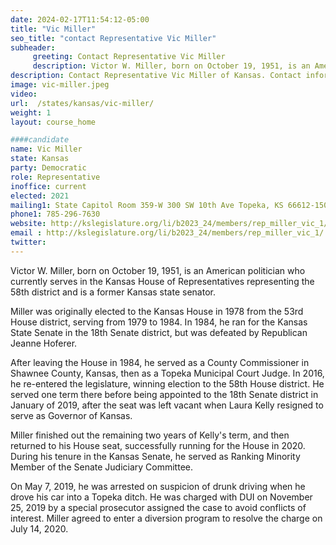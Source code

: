 ```yaml
---
date: 2024-02-17T11:54:12-05:00
title: "Vic Miller"
seo_title: "contact Representative Vic Miller"
subheader:
     greeting: Contact Representative Vic Miller
     description: Victor W. Miller, born on October 19, 1951, is an American politician who currently serves in the Kansas House of Representatives representing the 58th district and is a former Kansas state senator.
description: Contact Representative Vic Miller of Kansas. Contact information for Vic Miller includes email address, phone number, and mailing address.
image: vic-miller.jpeg
video:
url:  /states/kansas/vic-miller/
weight: 1
layout: course_home

####candidate
name: Vic Miller
state: Kansas
party: Democratic
role: Representative
inoffice: current
elected: 2021
mailing1: State Capitol Room 359-W 300 SW 10th Ave Topeka, KS 66612-1504
phone1: 785-296-7630
website: http://kslegislature.org/li/b2023_24/members/rep_miller_vic_1/
email : http://kslegislature.org/li/b2023_24/members/rep_miller_vic_1/
twitter:
---
```


Victor W. Miller, born on October 19, 1951, is an American politician who currently serves in the Kansas House of Representatives representing the 58th district and is a former Kansas state senator.

Miller was originally elected to the Kansas House in 1978 from the 53rd House district, serving from 1979 to 1984. In 1984, he ran for the Kansas State Senate in the 18th Senate district, but was defeated by Republican Jeanne Hoferer.

After leaving the House in 1984, he served as a County Commissioner in Shawnee County, Kansas, then as a Topeka Municipal Court Judge. In 2016, he re-entered the legislature, winning election to the 58th House district. He served one term there before being appointed to the 18th Senate district in January of 2019, after the seat was left vacant when Laura Kelly resigned to serve as Governor of Kansas.

Miller finished out the remaining two years of Kelly's term, and then returned to his House seat, successfully running for the House in 2020. During his tenure in the Kansas Senate, he served as Ranking Minority Member of the Senate Judiciary Committee.

On May 7, 2019, he was arrested on suspicion of drunk driving when he drove his car into a Topeka ditch. He was charged with DUI on November 25, 2019 by a special prosecutor assigned the case to avoid conflicts of interest. Miller agreed to enter a diversion program to resolve the charge on July 14, 2020.
